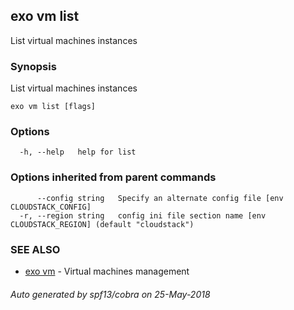## exo vm list

List virtual machines instances

### Synopsis

List virtual machines instances

```
exo vm list [flags]
```

### Options

```
  -h, --help   help for list
```

### Options inherited from parent commands

```
      --config string   Specify an alternate config file [env CLOUDSTACK_CONFIG]
  -r, --region string   config ini file section name [env CLOUDSTACK_REGION] (default "cloudstack")
```

### SEE ALSO

* [exo vm](exo_vm.md)	 - Virtual machines management

###### Auto generated by spf13/cobra on 25-May-2018
